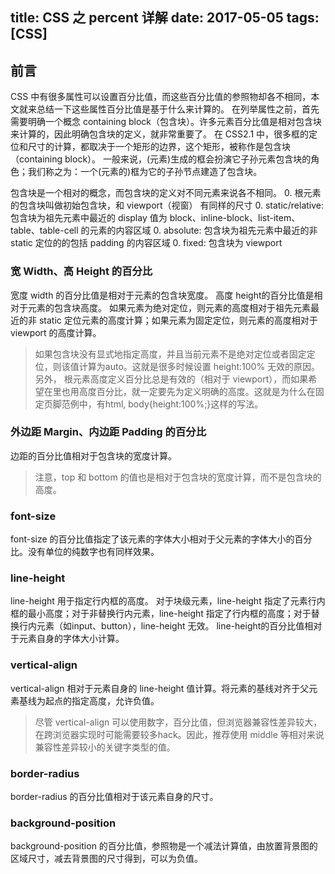 title: CSS 之 percent 详解
date: 2017-05-05
tags: [CSS]
---
## 前言
CSS 中有很多属性可以设置百分比值，而这些百分比值的参照物却各不相同，本文就来总结一下这些属性百分比值是基于什么来计算的。
在列举属性之前，首先需要明确一个概念 containing block（包含块）。许多元素百分比值是相对包含块来计算的，因此明确包含块的定义，就非常重要了。
在 CSS2.1 中，很多框的定位和尺寸的计算，都取决于一个矩形的边界，这个矩形，被称作是包含块（containing block）。
一般来说，(元素)生成的框会扮演它子孙元素包含块的角色；我们称之为：一个(元素的)框为它的子孙节点建造了包含块。

包含块是一个相对的概念，而包含块的定义对不同元素来说各不相同。
0. 根元素的包含块叫做初始包含块，和 viewport（视窗） 有同样的尺寸
0. static/relative: 包含块为祖先元素中最近的 display 值为 block、inline-block、list-item、table、table-cell 的元素的内容区域
0. absolute: 包含块为祖先元素中最近的非 static 定位的的包括 padding 的内容区域
0. fixed: 包含块为 viewport

### 宽 Width、高 Height 的百分比
宽度 width 的百分比值是相对于元素的包含块宽度。
高度 height的百分比值是相对于元素的包含块高度。
如果元素为绝对定位，则元素的高度相对于祖先元素最近的非 static 定位元素的高度计算；如果元素为固定定位，则元素的高度相对于 viewport 的高度计算。
>如果包含块没有显式地指定高度，并且当前元素不是绝对定位或者固定定位，则该值计算为auto。这就是很多时候设置 height:100% 无效的原因。
> 另外，<html> 根元素高度定义百分比总是有效的（相对于 viewport），而如果希望在<body>里也用高度百分比，就一定要先为<html>定义明确的高度。这就是为什么在固定页脚范例中，有html, body{height:100%;}这样的写法。


### 外边距 Margin、内边距 Padding 的百分比
边距的百分比值相对于包含块的宽度计算。
> 注意，top 和 bottom 的值也是相对于包含块的宽度计算，而不是包含块的高度。

### font-size
font-size 的百分比值指定了该元素的字体大小相对于父元素的字体大小的百分比。没有单位的纯数字也有同样效果。

### line-height
line-height 用于指定行内框的高度。
对于块级元素，line-height 指定了元素行内框的最小高度；对于非替换行内元素，line-height 指定了行内框的高度；对于替换行内元素（如input、button），line-height 无效。
line-height的百分比值相对于元素自身的字体大小计算。

### vertical-align
vertical-align 相对于元素自身的 line-height 值计算。将元素的基线对齐于父元素基线为起点的指定高度，允许负值。
> 尽管 vertical-align 可以使用数字，百分比值，但浏览器兼容性差异较大，在跨浏览器实现时可能需要较多hack。因此，推荐使用 middle 等相对来说兼容性差异较小的关键字类型的值。

### border-radius
border-radius 的百分比值相对于该元素自身的尺寸。

### background-position
background-position 的百分比值，参照物是一个减法计算值，由放置背景图的区域尺寸，减去背景图的尺寸得到，可以为负值。
